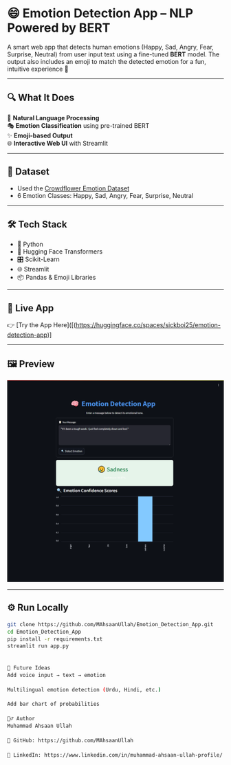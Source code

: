 # 😄 Emotion Detection App – NLP Powered by BERT

A smart web app that detects human emotions (Happy, Sad, Angry, Fear, Surprise, Neutral) from user input text using a fine-tuned **BERT** model. The output also includes an emoji to match the detected emotion for a fun, intuitive experience 🎯

---

## 🔍 What It Does

🧠 **Natural Language Processing**  
🎭 **Emotion Classification** using pre-trained BERT  
✨ **Emoji-based Output**  
🌐 **Interactive Web UI** with Streamlit  

---

## 📂 Dataset

- Used the [Crowdflower Emotion Dataset](https://www.figure-eight.com/data-for-everyone/)
- 6 Emotion Classes: Happy, Sad, Angry, Fear, Surprise, Neutral

---

## 🛠 Tech Stack

- 🐍 Python
- 🤗 Hugging Face Transformers
- 🎛 Scikit-Learn
- 🌐 Streamlit
- 📦 Pandas & Emoji Libraries

---

## 🚀 Live App

👉 [Try the App Here]([(https://huggingface.co/spaces/sickboi25/emotion-detection-app)]

---

## 🖼 Preview

<img src="screenshots/app_preview.png" alt="app preview" width="600"/>

---

## ⚙️ Run Locally

```bash
git clone https://github.com/MAhsaanUllah/Emotion_Detection_App.git
cd Emotion_Detection_App
pip install -r requirements.txt
streamlit run app.py


📌 Future Ideas
Add voice input → text → emotion

Multilingual emotion detection (Urdu, Hindi, etc.)

Add bar chart of probabilities

🙋‍♂️ Author
Muhammad Ahsaan Ullah

🔗 GitHub: https://github.com/MAhsaanUllah

💼 LinkedIn: https://www.linkedin.com/in/muhammad-ahsaan-ullah-profile/



